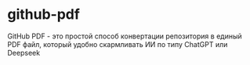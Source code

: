 # github-pdf
GitHub PDF - это простой способ конвертации репозитория в единый PDF файл, который удобно скармливать ИИ по типу ChatGPT или Deepseek
